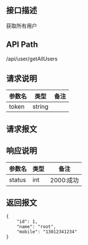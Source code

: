 ## 接口描述
获取所有用户
## API Path
/api/user/getAllUsers
## 请求说明
|参数名   |类型    |备注             |
|---------|--------|-----------------|
|token    |string  |                 |
## 请求报文
## 响应说明
|参数名   |类型    |备注             |
|---------|--------|-----------------|
|status   |int     |2000:成功        |
## 返回报文
    {
        "id": 1,
        "name": "root",
        "mobile": "13012341234"
    }
